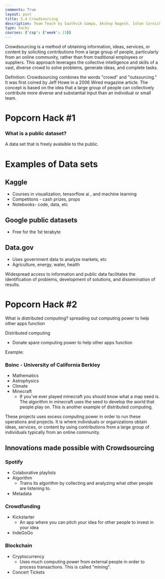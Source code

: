 ```yaml
---
comments: True
layout: post
title: 5.4 Crowdsourcing
description: Team Teach by Saathvik Gampa, Akshay Nagesh, Ishan Cornick, and Nitin Balaji
type: hacks
courses: {'csp': {'week': 15}}
---
```


Crowdsourcing is a method of obtaining information, ideas, services, or content by soliciting contributions from a large group of people, particularly from an online community, rather than from traditional employees or suppliers. This approach leverages the collective intelligence and skills of a vast, diverse crowd to solve problems, generate ideas, and complete tasks.


Definition: Crowdsourcing combines the words "crowd" and "outsourcing." It was first coined by Jeff Howe in a 2006 Wired magazine article. The concept is based on the idea that a large group of people can collectively contribute more diverse and substantial input than an individual or small team.

# Popcorn Hack #1


### What is a public dataset?
A data set that is freely avalaible to the public.


# Examples of Data sets

## Kaggle
- Courses in visualization, tensorflow ai , and machine learning
- Competitons - cash prizes, props
- Notebooks- code, data, etc

## Google public datasets
- Free for the 1st terabyte

## Data.gov
- Uses government data to analyze markets, etc
- Agriculture, energy, water, health


Widespread access to information and public data facilitates the identification of problems, development of solutions, and dissemination of results.

# Popcorn Hack #2


What is distributed computing?
spreading out computing power to help other apps function

Distributed computing

- Donate spare computing power to help other apps function


Example:
### Boinc - University of California Berkley
- Mathematics
- Astrophysics
- Climate
- Minecraft
  - If you've ever played minecraft you should know what a map seed is. The algorithm in minecraft uses the seed to develop the world that people play on. This is another example of distributed computing.


These projects uses excess computing power in order to run these operations and projects. It is where individuals or organizations obtain ideas, services, or content by using contributions from a large group of individuals typically from an online community.

## Innovations made possible with Crowdsourcing

### Spotify
- Colaborative playlists
- Algorithm
    - Trains its algorithm by collecting and analyzing what other people are listening to.
- Metadata

### Crowdfunding
- Kickstarter
    - An app where you can pitch your idea for other people to invest in your idea
- IndeGoGo

### Blockchain
- Cryptocurrency
    - Uses much computing power from external people in order to process transactions. This is called "mining".
- Concert Tickets
